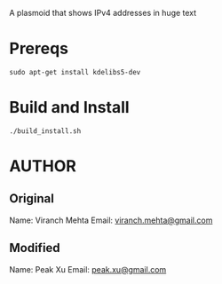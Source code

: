 A plasmoid that shows IPv4 addresses in huge text

Prereqs
=======

    sudo apt-get install kdelibs5-dev

Build and Install
=================
	./build_install.sh

AUTHOR
======

Original
--------
Name: Viranch Mehta
Email: viranch.mehta@gmail.com

Modified
--------
Name: Peak Xu
Email: peak.xu@gmail.com
